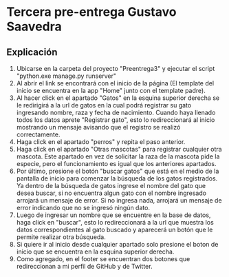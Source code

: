 <h1>Tercera pre-entrega Gustavo Saavedra</h1>
<h2>Explicación</h2>

1. Ubicarse en la carpeta del proyecto "Preentrega3" y ejecutar el script "python.exe manage.py runserver"
2. Al abrir el link se encontrará con el inicio de la página (El template del inicio se encuentra en la app "Home" junto con el template padre).
3. Al hacer click en el apartado "Gatos" en la esquina superior derecha se le redirigirá a la url de gatos en la cual podrá registrar su gato ingresando nombre, raza y fecha de nacimiento. Cuando haya llenado todos los datos aprete "Registrar gato", esto lo redireccionará al inicio mostrando un mensaje avisando que el registro se realizó correctamente.
4. Haga click en el apartado "perros" y repita el paso anterior.
5. Haga click en el apartado "Otras mascotas" para registrar cualquier otra mascota. Este apartado en vez de solicitar la raza de la mascota pide la especie, pero el funcionamiento es igual que los anteriores apartados.
6. Por último, presione el botón "buscar gatos" que está en el medio de la pantalla de inicio para comenzar la búsqueda de los gatos registrados. Ya dentro de la búsqueda de gatos ingrese el nombre del gato que desea buscar, si no encuentra algun gato con el nombre ingresado arrojará un mensaje de error. Si no ingresa nada, arrojará un mensaje de error indicando que no se ingresó ningún dato.
7. Luego de ingresar un nombre que se encuentre en la base de datos, haga click en "buscar", esto lo redireccionará a la url que muestra los datos correspondientes al gato buscado y aparecerá un botón que le permite realizar otra búsqueda.
8. Si quiere ir al inicio desde cualquier apartado solo presione el boton de inicio que se encuentra en la esquina superior derecha.
9. Como agregado, en el footer se encuentran dos botones que redireccionan a mi perfil de GitHub y de Twitter.
